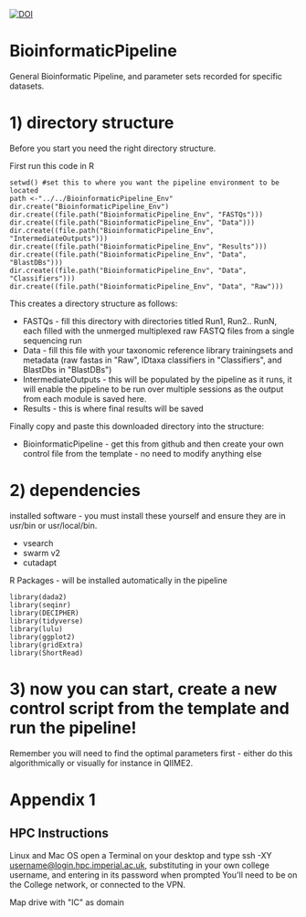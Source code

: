 [![DOI](https://zenodo.org/badge/419331038.svg)](https://zenodo.org/badge/latestdoi/419331038)

# BioinformaticPipeline
 General Bioinformatic Pipeline, and parameter sets recorded for specific datasets.

# 1) directory structure
 Before you start you need the right directory structure.

 First run this code in R

    setwd() #set this to where you want the pipeline environment to be located
    path <-"../../BioinformaticPipeline_Env"
    dir.create("BioinformaticPipeline_Env")
    dir.create((file.path("BioinformaticPipeline_Env", "FASTQs")))
    dir.create((file.path("BioinformaticPipeline_Env", "Data")))
    dir.create((file.path("BioinformaticPipeline_Env", "IntermediateOutputs")))
    dir.create((file.path("BioinformaticPipeline_Env", "Results")))
    dir.create((file.path("BioinformaticPipeline_Env", "Data", "BlastDBs")))
    dir.create((file.path("BioinformaticPipeline_Env", "Data", "Classifiers")))
    dir.create((file.path("BioinformaticPipeline_Env", "Data", "Raw")))

This creates a directory structure as follows:
- FASTQs - fill this directory with directories titled Run1, Run2.. RunN, each filled with the unmerged multiplexed raw FASTQ files from a single sequencing run
- Data - fill this file with your taxonomic reference library trainingsets and metadata (raw fastas in "Raw", IDtaxa classifiers in "Classifiers", and BlastDbs in "BlastDBs")
- IntermediateOutputs - this will be populated by the pipeline as it runs, it will enable the pipeline to be run over multiple sessions as the output from each module is saved here.
- Results - this is where final results will be saved

Finally copy and paste this downloaded directory into the structure:
- BioinformaticPipeline - get this from github and then create your own control file from the template - no need to modify anything else


# 2) dependencies    
installed software - you must install these yourself and ensure they are in usr/bin or usr/local/bin.
- vsearch
- swarm v2
- cutadapt
    
R Packages - will be installed automatically in the pipeline

    library(dada2)
    library(seqinr)
    library(DECIPHER)
    library(tidyverse)
    library(lulu)
    library(ggplot2)
    library(gridExtra)
    library(ShortRead)

# 3) now you can start, create a new control script from the template and run the pipeline!

Remember you will need to find the optimal parameters first - either do this algorithmically or visually for instance in QIIME2.


# Appendix 1
## HPC Instructions
Linux and Mac OS open a Terminal on your desktop and type  ssh -XY username@login.hpc.imperial.ac.uk, substituting in your own college username, and entering in its password when prompted You'll need to be on the College network, or connected to the VPN.

Map drive with "IC" as domain
